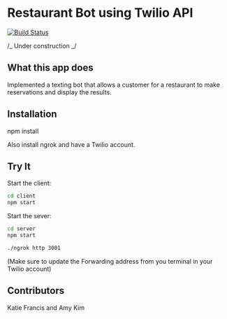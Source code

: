 # Restaurant Bot using Twilio API

[![Build Status](https://travis-ci.com/KatieFrey/RestaurantBotWithTests.svg?branch=master)](https://travis-ci.com/KatieFrey/RestaurantBotWithTests)

/_ Under construction _/

## What this app does

Implemented a texting bot that allows a customer for a restaurant to make reservations and display the results.

## Installation

npm install

Also install ngrok and have a Twilio account.

## Try It

Start the client:

```sh
cd client
npm start
```

Start the sever:

```sh
cd server
npm start
```

```sh
./ngrok http 3001
```

(Make sure to update the Forwarding address from you terminal in your Twilio account)

## Contributors

Katie Francis and Amy Kim
